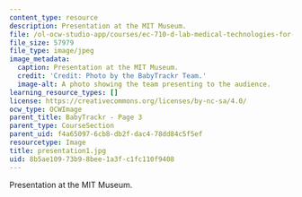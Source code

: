 ```yaml
---
content_type: resource
description: Presentation at the MIT Museum.
file: /ol-ocw-studio-app/courses/ec-710-d-lab-medical-technologies-for-the-developing-world-spring-2010/8b5ae10973b98bee1a3fc1fc110f9408_presentation1.jpg
file_size: 57979
file_type: image/jpeg
image_metadata:
  caption: Presentation at the MIT Museum.
  credit: 'Credit: Photo by the BabyTrackr Team.'
  image-alt: A photo showing the team presenting to the audience.
learning_resource_types: []
license: https://creativecommons.org/licenses/by-nc-sa/4.0/
ocw_type: OCWImage
parent_title: BabyTrackr - Page 3
parent_type: CourseSection
parent_uid: f4a65097-6cb8-db2f-dac4-78dd84c5f5ef
resourcetype: Image
title: presentation1.jpg
uid: 8b5ae109-73b9-8bee-1a3f-c1fc110f9408
---
```

Presentation at the MIT Museum.